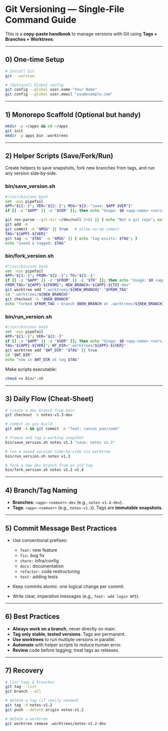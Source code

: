 # Git Versioning — Single‑File Command Guide

This is a **copy‑paste handbook** to manage versions with Git using **Tags + Branches + Worktrees**.

---

## 0) One‑time Setup
```bash
# Install Git
git --version

# (Optional) Global config
git config --global user.name "Your Name"
git config --global user.email "you@example.com"
```

---

## 1) Monorepo Scaffold (Optional but handy)
```bash
mkdir -p ~/apps && cd ~/apps
git init
mkdir -p apps bin .worktrees
```

---

## 2) Helper Scripts (Save/Fork/Run)
Create helpers to save snapshots, fork new branches from tags, and run any version side‑by‑side.

### bin/save_version.sh
```bash
#!/usr/bin/env bash
set -euo pipefail
APP="${1:-}"; VER="${2:-}"; MSG="${3:-"save: $APP $VER"}"
if [[ -z "$APP" || -z "$VER" ]]; then echo "Usage: $0 <app-name> <version> [message]"; exit 1; fi

git rev-parse --git-dir >/dev/null 2>&1 || { echo "Not a git repo"; exit 1; }
git add -A
git commit -m "$MSG" || true   # allow no-op commit
TAG="${APP}-${VER}"
git tag -a "$TAG" -m "$MSG" || { echo "tag exists: $TAG"; }
echo "saved & tagged: $TAG"
```

### bin/fork_version.sh
```bash
#!/usr/bin/env bash
set -euo pipefail
APP="${1:-}"; FROM="${2:-}"; TO="${3:-}"
if [[ -z "$APP" || -z "$FROM" || -z "$TO" ]]; then echo "Usage: $0 <app-name> <from-version> <to-version>"; exit 1; fi
FROM_TAG="${APP}-${FROM}"; NEW_BRANCH="${APP}-${TO}-dev"
git worktree add ".worktrees/${NEW_BRANCH}" "$FROM_TAG"
cd ".worktrees/${NEW_BRANCH}"
git checkout -b "$NEW_BRANCH"
echo "forked $FROM_TAG → branch $NEW_BRANCH at .worktrees/${NEW_BRANCH}"
```

### bin/run_version.sh
```bash
#!/usr/bin/env bash
set -euo pipefail
APP="${1:-}"; VER="${2:-}"
if [[ -z "$APP" || -z "$VER" ]]; then echo "Usage: $0 <app-name> <version>"; exit 1; fi
TAG="${APP}-${VER}"; WT_DIR=".worktrees/${APP}-${VER}"
git worktree add "$WT_DIR" "$TAG" || true
cd "$WT_DIR"
echo "now in $WT_DIR at tag $TAG"
```

Make scripts executable:
```bash
chmod +x bin/*.sh
```

---

## 3) Daily Flow (Cheat‑Sheet)
```bash
# create a dev branch from main
git checkout -b notes-v1.3-dev

# commit as you build
git add -A && git commit -m "feat: canvas pan/zoom"

# freeze and tag a working snapshot
bin/save_version.sh notes v1.3 "save: notes v1.3"

# run a saved version side-by-side via worktree
bin/run_version.sh notes v1.3

# fork a new dev branch from an old tag
bin/fork_version.sh notes v1.2 v1.4
```

---

## 4) Branch/Tag Naming
- **Branches**: `<app>-<semver>-dev` (e.g., `notes-v1.4-dev`).
- **Tags**: `<app>-<semver>` (e.g., `notes-v1.3`). Tags are **immutable snapshots**.

---

## 5) Commit Message Best Practices
- Use conventional prefixes:  
  - `feat:` new feature  
  - `fix:` bug fix  
  - `chore:` infra/config  
  - `docs:` documentation  
  - `refactor:` code restructuring  
  - `test:` adding tests  

- Keep commits atomic: one logical change per commit.  
- Write clear, imperative messages (e.g., `feat: add login API`).

---

## 6) Best Practices
- **Always work on a branch**, never directly on main.  
- **Tag only stable, tested versions**. Tags are permanent.  
- **Use worktrees** to run multiple versions in parallel.  
- **Automate** with helper scripts to reduce human error.  
- **Review** code before tagging; treat tags as releases.  

---

## 7) Recovery
```bash
# list tags & branches
git tag --list
git branch --all

# delete a tag (if really needed)
git tag -d notes-v1.2
git push --delete origin notes-v1.2

# delete a worktree
git worktree remove .worktrees/notes-v1.2-dev
```
